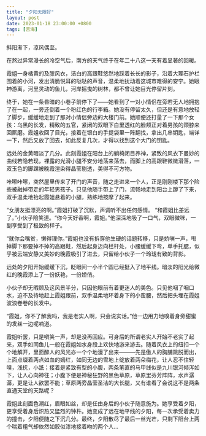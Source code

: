 ```yaml
---
title: "夕阳无限好"
layout: post
date: 2023-01-18 23:00:00 +0800
tags: [苦海]
---
```


斜阳渐下，凉风偶至。

在熬过异常漫长的冷空气后，南方的天气终于在年二十八这一天有着显著的回暖。

霞姐一身橘黄的及膝风衣，洁白的高跟鞋悠然地踩着长长的影子，沿着大理石护栏围着的小河，发出清脆悦耳的哒哒的声音，温柔地扰动着这城市难得的安宁。她眼神游离，河里灵动的鱼儿，河岸摇曳的树林，都不曾让她目光停留片刻。

终于，她在一条昏暗的小巷子前停下了——她看到了一对小情侣在旁若无人地拥抱了在一起，一旁还倒着一个粉红色的行李箱。她没有停留太久，但还是有意地放轻了脚步，缓缓地走到了那对小情侣旁边的大楼门前。她顺便还打量了一下那个女孩：乌黑的长发，精致的五官，紧闭的双眼下白里透红的脸颊正对着男孩的颈脖来回厮磨。霞姐收回了目光，接着在银白的手提袋里一阵翻找，拿出几串钥匙，端详一下，然后又放了回去，如此反复几次，才得以找到这个大门的钥匙。

远处的金黄暗淡了几分。此刻霞姐在阳台上的躺椅闭目养神，紧致的风衣下曼妙的曲线若隐若现，裸露的光滑小腿不安分地荡来荡去，而脚上的高跟鞋微微滑落，一双玉色的脚踝被晚霞渲染得晶莹剔透，美得不可方物。

咔嚓咔嚓，突然屋里传来了开门的声音，随之走进来一个人，正是刚刚楼下那个险些被融掉带走的年轻男孩子。只见他随手带上了门，流畅地走到阳台上蹲了下来，双手温柔地抬起霞姐悬着的小腿，熟练地按摩了起来。

“女朋友挺漂亮的啊。”霞姐打破了沉默，声调听不出任何感情。
“和霞姐比差远了。”小伙子陪笑道。“你今天好香啊，霞姐。”他深深地吸了一口气，双眼微咪，一副享受到了极致的样子。

“就你会嘴贫，懒得理你。”霞姐也没有拆穿他生硬的话题转移，只是娇嗔一声，甩掉脚下那要掉不掉的高跟鞋，然后起身迈向栏杆处，小腰缓缓下弯，单手托腮，似乎被云端安静又美妙的晚霞吸引了进去，只留给小伙子一个玲珑有致的背影。

远处的夕阳开始缓缓下沉，眨眼间一小半个圆已经挺入了地平线。暗淡的阳光给微红的晚霞添上了一份妖艳，一份娇俏。

小伙子却无暇顾及这风景半分，只因他眼前有着更迷人的美色。只见他咽了咽口水，迫不及待地赶上霞姐跟前，双手温柔地环着身下的小蛮腰，然后把头埋在霞姐波浪卷卷的长发中。

“霞姐，你不了解我吗，我是老实人啊，只会说实话。”他一边用力地嗅着身旁甜蜜的发丝一边呢喃道。

霞姐听罢，只是嗔笑一声，却是没再回应。可身后的所谓老实人开始不老实了起来，双手如同鱼儿一般在霞姐如水身段上欢快地游来游去。随着风衣上的纽扣一个个地解开，里面醉人的风光亦一个个地漫了出来———先是傲人的胸脯跳脱而出，上面点缀着两点如血的嫣红，如同无边的雪地上绽放着两朵梅花，让人忍不住轻嗅，浅抚，小舐；接着是紧致有型的小腹，两条笔直的马甲线似是九川银河倾泻如下，让人心向神往；小腹下便是神秘狂野的黑色草原，草原里芬芳阵阵，水声潺潺，更是让人欲罢不能；草原两旁晶莹圣洁的大长腿，又有谁看了会说这不是两条直通天堂的天路呢？

霞姐此刻面色潮红，眉眼如丝，却是任由身后的小伙子随意施为。她享受着夕阳，更享受着身后炽热又猛烈的钟杵。她变成了远在地平线的夕阳，每一次承受着卖力的撞击，夕阳便随之下沉几分。最终，夕阳散尽了最后一丝光芒，只剩下阳台上两个喘着粗气却依然如胶似漆地接着吻的两个人…